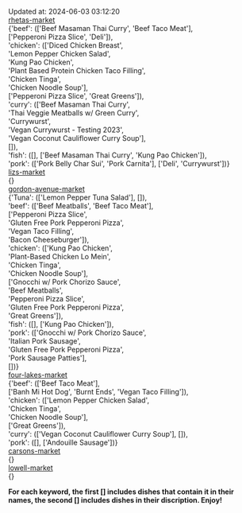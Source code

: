 Updated at: 2024-06-03 03:12:20  
[rhetas-market](https://wisc-housingdining.nutrislice.com/menu/rhetas-market/dinner/2024-06-03)  
{'beef': (['Beef Masaman Thai Curry', 'Beef Taco Meat'],  
          ['Pepperoni Pizza Slice', 'Deli']),  
 'chicken': (['Diced Chicken Breast',  
              'Lemon Pepper Chicken Salad',  
              'Kung Pao Chicken',  
              'Plant Based Protein Chicken Taco Filling',  
              'Chicken Tinga',  
              'Chicken Noodle Soup'],  
             ['Pepperoni Pizza Slice', 'Great Greens']),  
 'curry': (['Beef Masaman Thai Curry',  
            'Thai Veggie Meatballs w/ Green Curry',  
            'Currywurst',  
            'Vegan Currywurst - Testing 2023',  
            'Vegan Coconut Cauliflower Curry Soup'],  
           []),  
 'fish': ([], ['Beef Masaman Thai Curry', 'Kung Pao Chicken']),  
 'pork': (['Pork Belly Char Sui', 'Pork Carnita'], ['Deli', 'Currywurst'])}  
[lizs-market](https://wisc-housingdining.nutrislice.com/menu/lizs-market/dinner/2024-06-03)  
{}  
[gordon-avenue-market](https://wisc-housingdining.nutrislice.com/menu/gordon-avenue-market/dinner/2024-06-03)  
{'Tuna': (['Lemon Pepper Tuna Salad'], []),  
 'beef': (['Beef Meatballs', 'Beef Taco Meat'],  
          ['Pepperoni Pizza Slice',  
           'Gluten Free Pork Pepperoni Pizza',  
           'Vegan Taco Filling',  
           'Bacon Cheeseburger']),  
 'chicken': (['Kung Pao Chicken',  
              'Plant-Based Chicken Lo Mein',  
              'Chicken Tinga',  
              'Chicken Noodle Soup'],  
             ['Gnocchi w/ Pork Chorizo Sauce',  
              'Beef Meatballs',  
              'Pepperoni Pizza Slice',  
              'Gluten Free Pork Pepperoni Pizza',  
              'Great Greens']),  
 'fish': ([], ['Kung Pao Chicken']),  
 'pork': (['Gnocchi w/ Pork Chorizo Sauce',  
           'Italian Pork Sausage',  
           'Gluten Free Pork Pepperoni Pizza',  
           'Pork Sausage Patties'],  
          [])}  
[four-lakes-market](https://wisc-housingdining.nutrislice.com/menu/four-lakes-market/dinner/2024-06-03)  
{'beef': (['Beef Taco Meat'],  
          ['Banh Mi Hot Dog', 'Burnt Ends', 'Vegan Taco Filling']),  
 'chicken': (['Lemon Pepper Chicken Salad',  
              'Chicken Tinga',  
              'Chicken Noodle Soup'],  
             ['Great Greens']),  
 'curry': (['Vegan Coconut Cauliflower Curry Soup'], []),  
 'pork': ([], ['Andouille Sausage'])}  
[carsons-market](https://wisc-housingdining.nutrislice.com/menu/carsons-market/dinner/2024-06-03)  
{}  
[lowell-market](https://wisc-housingdining.nutrislice.com/menu/lowell-market/dinner/2024-06-03)  
{}  
  
**For each keyword, the first [] includes dishes that contain it in their names, the second [] includes dishes in their discription. Enjoy!**  
